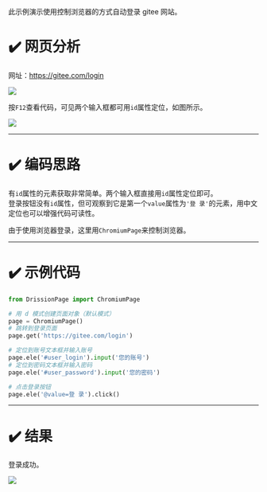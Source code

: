 此示例演示使用控制浏览器的方式自动登录 gitee 网站。

# ✔️ 网页分析

网址：https://gitee.com/login

![](https://gitee.com/g1879/DrissionPage-demos/raw/master/pics/QQ%E6%88%AA%E5%9B%BE20220118000233.jpg)

按`F12`查看代码，可见两个输入框都可用`id`属性定位，如图所示。

![](https://gitee.com/g1879/DrissionPage-demos/raw/master/pics/QQ截图20220118000346.jpg)

---

# ✔️ 编码思路

有`id`属性的元素获取非常简单。两个输入框直接用`id`属性定位即可。  
登录按钮没有`id`属性，但可观察到它是第一个`value`属性为`'登 录'`的元素，用中文定位也可以增强代码可读性。

由于使用浏览器登录，这里用`ChromiumPage`来控制浏览器。

---

# ✔️ 示例代码

```python
from DrissionPage import ChromiumPage

# 用 d 模式创建页面对象（默认模式）
page = ChromiumPage()
# 跳转到登录页面
page.get('https://gitee.com/login')

# 定位到账号文本框并输入账号
page.ele('#user_login').input('您的账号')
# 定位到密码文本框并输入密码
page.ele('#user_password').input('您的密码')

# 点击登录按钮
page.ele('@value=登 录').click()
```

---

# ✔️ 结果

登录成功。

![](https://gitee.com/g1879/DrissionPage-demos/raw/master/pics/QQ%E6%88%AA%E5%9B%BE20220118000945.jpg)
